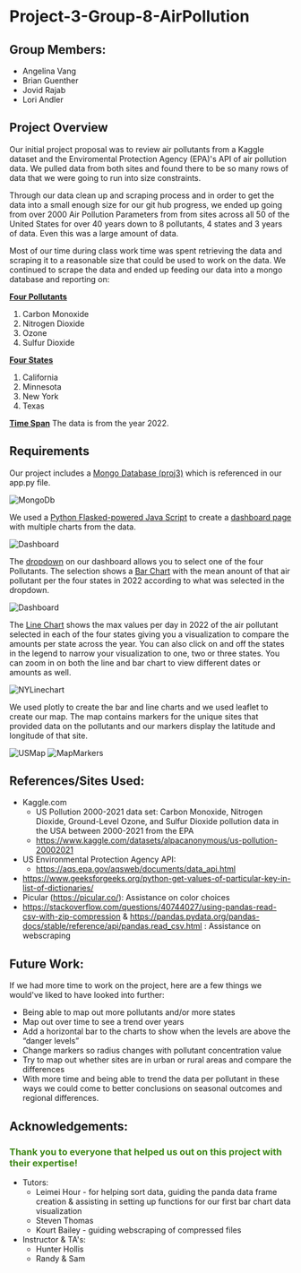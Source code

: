 # Project-3-Group-8-AirPollution

## Group Members:
 - Angelina Vang
 - Brian Guenther
 - Jovid Rajab
 - Lori Andler

## Project Overview
Our initial project proposal was to review air pollutants from a Kaggle dataset and the Enviromental Protection Agency (EPA)'s API of air pollution data.  We pulled data from both sites and found there to be so many rows of data that we were going to run into size constraints.

Through our data clean up and scraping process and in order to get the data into a small enough size for our git hub progress, we ended up going from over 2000 Air Pollution Parameters from from sites across all 50 of the United States for over 40 years down to 8 pollutants, 4 states and 3 years of data.  Even this was a large amount of data.  

Most of our time during class work time was spent retrieving the data and scraping it to a reasonable size that could be used to work on the data. We continued to scrape the data and ended up feeding our data into a mongo database and reporting on:

<u>**Four Pollutants**</u>
1. Carbon Monoxide
2. Nitrogen Dioxide
3. Ozone
4. Sulfur Dioxide

<u>**Four States**</u>
1. California
2. Minnesota
3. New York
4. Texas

<u>**Time Span**</u>
The data is from the year 2022.

## Requirements
Our project includes a <u>Mongo Database (proj3)</u> which is referenced in our app.py file.

![MongoDb](WorkingFiles/static/images/mongo.png)

We used a <u>Python Flasked-powered Java Script</u> to create a <u>dashboard page</u> with multiple charts from the data.  

![Dashboard](WorkingFiles/static/images/dashboard.png)

The <u>dropdown</u> on our dashboard allows you to select one of the four Pollutants.  The selection shows a <u>Bar Chart</u> with the mean anount of that air pollutant per the four states in 2022 according to what was selected in the dropdown.

![Dashboard](WorkingFiles/static/images/fulldashboard.png)

The <u>Line Chart</u> shows the max values per day in 2022 of the air pollutant selected in each of the four states giving you a visualization to compare the amounts per state across the year.  You can also click on and off the states in the legend to narrow your visualization to one, two or three states.  You can zoom in on both the line and bar chart to view different dates or amounts as well.

![NYLinechart](WorkingFiles/static/images/NYchart.png)

We used plotly to create the bar and line charts and we used leaflet to create our map.  The map contains markers for the unique sites that provided data on the pollutants and our markers display the latitude and longitude of that site.

![USMap](WorkingFiles/static/images/usmap.png)
![MapMarkers](WorkingFiles/static/images/markermap.png)



## References/Sites Used:
- Kaggle.com 
    - US Pollution 2000-2021 data set: Carbon Monoxide, Nitrogen Dioxide, Ground-Level Ozone, and Sulfur Dioxide pollution data in the USA between 2000-2021 from the EPA
    - https://www.kaggle.com/datasets/alpacanonymous/us-pollution-20002021 
- US Environmental Protection Agency API:
    - https://aqs.epa.gov/aqsweb/documents/data_api.html 
- https://www.geeksforgeeks.org/python-get-values-of-particular-key-in-list-of-dictionaries/
- Picular (https://picular.co/): Assistance on color choices
- https://stackoverflow.com/questions/40744027/using-pandas-read-csv-with-zip-compression & https://pandas.pydata.org/pandas-docs/stable/reference/api/pandas.read_csv.html : Assistance on webscraping


## Future Work:
If we had more time to work on the project, here are a few things we would've liked to have looked into further:
- Being able to map out more pollutants and/or more states
- Map out over time to see a trend over years
- Add a horizontal bar to the charts to show when the levels are above the “danger levels”
- Change markers so radius changes with pollutant concentration value
- Try to map out whether sites are in urban or rural areas and compare the differences
- With more time and being able to trend the data per pollutant in these ways we could come to better conclusions on seasonal outcomes and regional differences.



## Acknowledgements:
### <span style="color:#3D8615">Thank you to everyone that helped us out on this project with their expertise!</span>
- Tutors:
    - Leimei Hour - for helping sort data, guiding the panda data frame creation & assisting in setting up functions for our first bar chart data visualization
    - Steven Thomas
    - Kourt Bailey - guiding webscraping of compressed files
- Instructor & TA's:
    - Hunter Hollis
    - Randy & Sam

